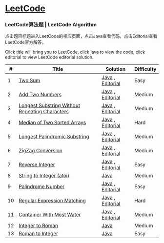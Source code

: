 [LeetCode](https://leetcode.com/)
========

### LeetCode算法题 | LeetCode Algorithm

点击题目标题进入LeetCode的相应页面，点击Java查看代码，点击Editorial查看LeetCode官方解答。

Click title will bring you to LeetCode, click java to view the code, click editorial to view LeetCode editorial solution.

| # | Title | Solution | Difficulty |
|---| ----- | -------- | ---------- |
|1|[Two Sum](https://leetcode.com/problems/two-sum)| [Java](./src/main/java/sum/TwoSum.java) , [Editorial](https://leetcode.com/articles/two-sum)|Easy|
|2|[Add Two Numbers](https://leetcode.com/problems/add-two-numbers)| [Java](./src/main/java/list/AddTwoNumbers.java) , [Editorial](https://leetcode.com/articles/add-two-numbers)|Medium|
|3|[Longest Substring Without Repeating Characters](https://leetcode.com/problems/longest-substring-without-repeating-characters/)| [Java](./src/main/java/string/LongestSubstringWithoutRepeatingCharacters.java) , [Editorial](https://leetcode.com/articles/longest-substring-without-repeating-characters) |Medium|
|4|[Median of Two Sorted Arrays](https://leetcode.com/problems/median-of-two-sorted-arrays)| [Java](./src/main/java/binarySearch/MedianOfTwoSortedArrays.java) , [Editorial](https://leetcode.com/articles/median-of-two-sorted-arrays)|Hard|
|5|[Longest Palindromic Substring](https://leetcode.com/problems/longest-palindromic-substring)| [Java](./src/main/java/string/palindrome/LongestPalindromicSubstring.java) , [Editorial](https://leetcode.com/articles/longest-palindromic-substring)|Medium|
|6|[ZigZag Conversion](https://leetcode.com/problems/zigzag-conversion)| [Java](./src/main/java/string/ZigZagConversion.java) , [Editorial](https://leetcode.com/articles/zigzag-conversion)|Medium|
|7|[Reverse Integer](https://leetcode.com/problems/reverse-integer)| [Java](./src/main/java/number/convert/ReverseInteger.java) , [Editorial](https://leetcode.com/articles/reverse-integer)|Easy|
|8|[String to Integer (atoi)](https://leetcode.com/problems/string-to-integer-atoi)| [Java](./src/main/java/number/convert/StringToInteger.java) |Medium|
|9|[Palindrome Number](https://leetcode.com/problems/palindrome-number)| [Java](./src/main/java/number/palindrome/PalindromeNumber.java) , [Editorial](https://leetcode.com/articles/palindrome-number)|Easy|
|10|[Regular Expression Matching](https://leetcode.com/problems/regular-expression-matching)| [Java](./src/main/java/string/RegularExpressionMatching.java) , [Editorial](https://leetcode.com/articles/regular-expression-matching)|Hard|
|11|[Container With Most Water](https://leetcode.com/problems/container-with-most-water)| [Java](./src/main/java/array/ContainerWithMostWater.java) , [Editorial](https://leetcode.com/articles/container-with-most-water)|Medium|
|12|[Integer to Roman](https://leetcode.com/problems/integer-to-roman)| [Java](./src/main/java/number/convert/IntegerToRoman.java) |Medium|
|13|[Roman to Integer](https://leetcode.com/problems/roman-to-integer)| [Java](./src/main/java/number/convert/RomanToInteger.java) |Easy|
